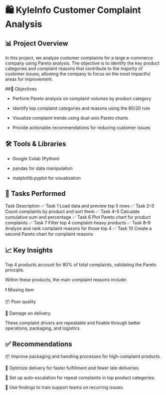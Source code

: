 # 🛍️ KyleInfo Customer Complaint Analysis
## 📊 Project Overview
In this project, we analyze customer complaints for a large e-commerce company using Pareto analysis. The objective is to identify the key product categories and complaint reasons that contribute to the majority of customer issues, allowing the company to focus on the most impactful areas for improvement.

##🎯 Objectives
* Perform Pareto analysis on complaint volumes by product category

* Identify top complaint categories and reasons using the 80/20 rule

* Visualize complaint trends using dual-axis Pareto charts

* Provide actionable recommendations for reducing customer issues

## 🛠️ Tools & Libraries
* Google Colab (Python)

* pandas for data manipulation

* matplotlib.pyplot for visualization

## 📌 Tasks Performed
   Task	Description
✅ Task 1	Load data and preview top 5 rows
✅ Task 2–3	Count complaints by product and sort them
✅ Task 4–5	Calculate cumulative sum and percentage
✅ Task 6	Plot Pareto chart for product complaints
✅ Task 7	Filter top 4 complaint-heavy products
✅ Task 8–9	Analyze and rank complaint reasons for those top 4
✅ Task 10	Create a second Pareto chart for complaint reasons  

## 📈 Key Insights
  Top 4 products account for 80% of total complaints, validating the Pareto principle.

  Within these products, the main complaint reasons include:

 ❗️ Missing item
 
 📦 Poor quality
 
 🚚 Damage on delivery

These complaint drivers are repeatable and fixable through better operations, packaging, and logistics.

## ✅ Recommendations
📦 Improve packaging and handling processes for high-complaint products.

🚚 Optimize delivery for faster fulfillment and fewer late deliveries.

🔁 Set up auto-escalation for repeat complaints in top product categories.

🧠 Use findings to train support teams on recurring issues.





